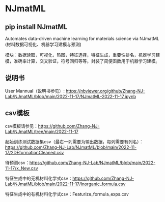 # NJmatML
## pip install NJmatML

Automates data-driven machine learning for materials science via NJmatML (材料数据可视化、机器学习建模与预测)

模块：数据读取，可视化，热图，特征选择，特征生成，重要性排名，机器学习建模，准确率计算，交叉验证，符号回归等等。封装了简便函数用于机器学习建模。

## 说明书
User Mannual（说明书参见）: https://nbviewer.org/github/Zhang-NJ-Lab/NJmatML/blob/main/2022-11-17/NJmatML-2022-11-17.ipynb    


## csv模板
csv模板请参见：https://github.com/Zhang-NJ-Lab/NJmatML/tree/main/2022-11-17  

起始训练测试数据集csv（最右一列需要为输出数据，每列需要有列名）：https://github.com/Zhang-NJ-Lab/NJmatML/blob/main/2022-11-17/2DEformationCleaned.csv 

待预测csv：https://github.com/Zhang-NJ-Lab/NJmatML/blob/main/2022-11-17/x_New.csv 

特征生成中的无机材料化学式csv：https://github.com/Zhang-NJ-Lab/NJmatML/blob/main/2022-11-17/Inorganic_formula.csv 

特征生成中的有机材料化学式csv：Featurize_formula_exps.csv

